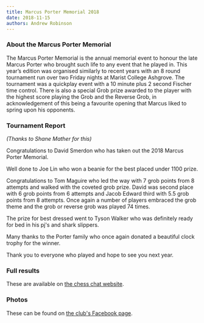 ```yaml
---
title: Marcus Porter Memorial 2018
date: 2018-11-15
authors: Andrew Robinson
---
```


### About the Marcus Porter Memorial

The Marcus Porter Memorial is the annual memorial event to honour the late Marcus Porter who brought such life to any event that he played in. This year’s edition was organised similarly to recent years with an 8 round tournament run over two Friday nights at Marist College Ashgrove. 
The tournament was a quickplay event with a 10 minute plus 2 second Fischer time control. There is also a special Grob prize awarded to the player with the highest score playing the Grob and the Reverse Grob, in acknowledgement of this being a favourite opening that Marcus liked to spring upon his opponents.

### Tournament Report

*(Thanks to Shane Mather for this)*

Congratulations to David Smerdon who has taken out the 2018 Marcus Porter Memorial.

Well done to Joe Lin who won a beanie for the best placed under 1100 prize.

Congratulations to Tom Maguire who led the way with 7 grob points from 8 attempts and walked with the coveted grob prize. David was second place with 6 grob points from 6 attempts and Jacob Edward third with 5.5 grob points from 8 attempts. Once again a number of players embraced the grob theme and the grob or reverse grob was played 74 times.

The prize for best dressed went to Tyson Walker who was definitely ready for bed in his pj's and shark slippers.

Many thanks to the Porter family who once again donated a beautiful clock trophy for the winner.

Thank you to everyone who played and hope to see you next year. 

### Full results 

These are available on [the chess chat website](http://www.chesschat.org/showthread.php?17360-Marcus-Porter-Memorial).

### Photos 

These can be found on [the club's Facebook page](https://www.facebook.com/thegapchessclub/).

